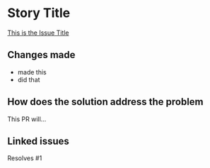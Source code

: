 # Story Title

[This is the Issue Title](https://github.com/AlexDring/spicy-orange-expressjs/issues/1)

## Changes made

- made this
- did that

## How does the solution address the problem

This PR will...

## Linked issues

Resolves #1